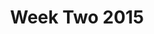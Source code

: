 ---
layout: photo_full_layout
title: Week Two 2015
category: gallery
image: https://dl.dropboxusercontent.com/s/uafqjfi02j8xvgs/IMG_2850_19k.jpg?dl=0
iframe_urls:
- https://camp510.smugmug.com/WeekTwo2015/n-S8FwB4M/frame/slideshow?key=n-S8FwB4M
---